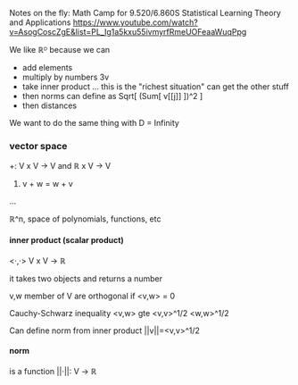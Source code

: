 
Notes on the fly: Math Camp for 9.520/6.860S Statistical Learning Theory and Applications
https://www.youtube.com/watch?v=AsogCoscZgE&list=PL_Ig1a5kxu55ivmyrfRmeUOFeaaWuqPpg

We like ℝᴰ because we can 
* add elements
* multiply by numbers 3v
* take inner product ... this is the "richest situation" can get the other stuff
* then norms  can define as Sqrt[ (Sum[ v[[j]] ])^2 ]
* then distances 

We want to do the same thing with D = Infinity

### vector space

+: V x V -> V and ℝ x V -> V

1. v + w = w + v

...


ℝ^n, space of polynomials, functions, etc

#### inner product (scalar product)

<·,·> V x V -> ℝ

it takes two objects and returns a number

v,w member of V are orthogonal if <v,w> = 0

Cauchy-Schwarz inequality <v,w> gte <v,v>^1/2 <w,w>^1/2

Can define norm from inner product ||v||=<v,v>^1/2

#### norm 

is a function ||·||: V -> ℝ




